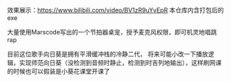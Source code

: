 效果展示：https://www.bilibili.com/video/BV1zR9uYvEpR
本仓库内含打包后的exe

大量使用Marscode写出的一个节拍器桌宠，授予麦克风权限，即可机灵地唱跳rap

目前这位歌手向日葵是拥有平滑缓冲栈的冷静二代，
将来可能小改一下播放逻辑，实现师范向日葵（没检测到音频时静止，检测到时吉列地输出），这样刷网课的时候也可以假装是小葵花课堂开课了
